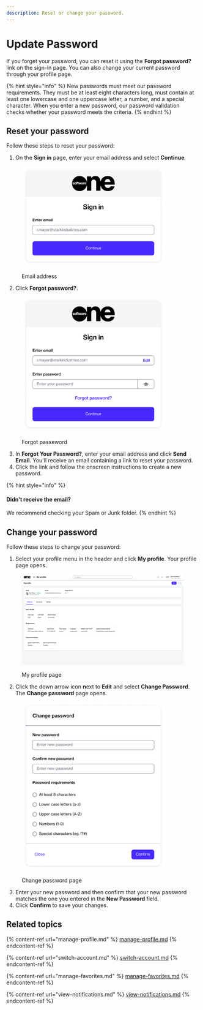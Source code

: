 ```yaml
---
description: Reset or change your password.
---
```


# Update Password

If you forget your password, you can reset it using the **Forgot password?** link on the sign-in page. You can also change your current password through your profile page.

{% hint style="info" %}
New passwords must meet our password requirements. They must be at least eight characters long, must contain at least one lowercase and one uppercase letter, a number, and a special character. When you enter a new password, our password validation checks whether your password meets the criteria.&#x20;
{% endhint %}

## Reset your password

Follow these steps to reset your password:

1. On the **Sign in** page, enter your email address and select **Continue**.

<figure><img src="../../../.gitbook/assets/image (459).png" alt="" width="375"><figcaption><p>Email address</p></figcaption></figure>

2. Click **Forgot password?**.

<figure><img src="../../../.gitbook/assets/image (460).png" alt="" width="375"><figcaption><p>Forgot passeword</p></figcaption></figure>

3. In **Forgot Your Password?**, enter your email address and click **Send Email**. You'll receive an email containing a link to reset your password.
4. Click the link and follow the onscreen instructions to create a new password.

{% hint style="info" %}
#### **Didn't receive the email?**

We recommend checking your Spam or Junk folder.&#x20;
{% endhint %}

## Change your password

Follow these steps to change your password:

1. Select your profile menu in the header and click **My profile**. Your profile page opens.

<figure><img src="../../../.gitbook/assets/image (430).png" alt=""><figcaption><p>My profile page</p></figcaption></figure>

2. Click the down arrow icon **n**ext to **Edit** and select **Change Password**. The **Change password** page opens.&#x20;

<figure><img src="../../../.gitbook/assets/image (429).png" alt="" width="375"><figcaption><p>Change password page</p></figcaption></figure>

3. Enter your new password and then confirm that your new password matches the one you entered in the **New Password** field.
4. Click **Confirm** to save your changes.

## Related topics

{% content-ref url="manage-profile.md" %}
[manage-profile.md](manage-profile.md)
{% endcontent-ref %}

{% content-ref url="switch-account.md" %}
[switch-account.md](switch-account.md)
{% endcontent-ref %}

{% content-ref url="manage-favorites.md" %}
[manage-favorites.md](manage-favorites.md)
{% endcontent-ref %}

{% content-ref url="view-notifications.md" %}
[view-notifications.md](view-notifications.md)
{% endcontent-ref %}
